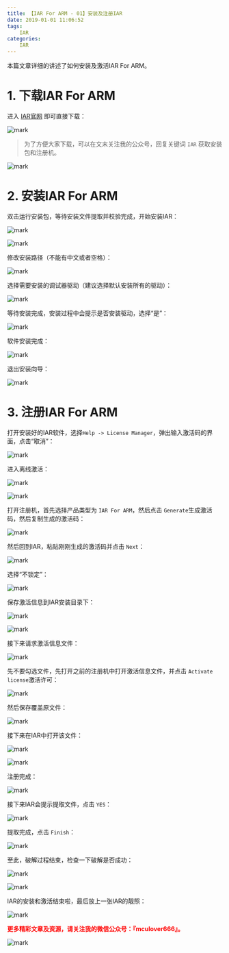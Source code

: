 ```yaml
---
title: 【IAR For ARM - 01】安装及注册IAR
date: 2019-01-01 11:06:52
tags:
    IAR
categories:
    IAR
---
```


本篇文章详细的讲述了如何安装及激活IAR For ARM。

<!--more-->

# 1. 下载IAR For ARM

进入 [IAR官网](https://www.iar.com/iar-embedded-workbench/#!?architecture=Arm) 即可直接下载：

![mark](http://mculover666.cn/image/20190822/qqtyI7xQg6wy.png?imageslim)

>为了方便大家下载，可以在文末关注我的公众号，回复关键词 `IAR` 获取安装包和注册机。

![mark](http://mculover666.cn/image/20190823/cMS8qUQuTywq.png?imageslim)

# 2. 安装IAR For ARM

双击运行安装包，等待安装文件提取并校验完成，开始安装IAR：

![mark](http://mculover666.cn/image/20190823/fALKl5NiCKxe.png?imageslim)

![mark](http://mculover666.cn/image/20190823/CBUXSKy3XjOy.png?imageslim)

修改安装路径（不能有中文或者空格）：

![mark](http://mculover666.cn/image/20190823/yVYIgd64TCDJ.png?imageslim)

选择需要安装的调试器驱动（建议选择默认安装所有的驱动）：

![mark](http://mculover666.cn/image/20190823/MDiW89YTlloU.png?imageslim)

等待安装完成，安装过程中会提示是否安装驱动，选择“是”：

![mark](http://mculover666.cn/image/20190823/Jt9eVVzWpKuq.png?imageslim)

软件安装完成：

![mark](http://mculover666.cn/image/20190823/9loctfPJNalv.png?imageslim)

退出安装向导：

![mark](http://mculover666.cn/image/20190823/L6zJyQRpDgU2.png?imageslim)

# 3. 注册IAR For ARM

打开安装好的IAR软件，选择`Help -> License Manager`，弹出输入激活码的界面，点击“取消”：

![mark](http://mculover666.cn/image/20190823/eWwpl5sCfVrr.png?imageslim)

进入离线激活：

![mark](http://mculover666.cn/image/20190823/hO1uGvOUbku3.png?imageslim)

![mark](http://mculover666.cn/image/20190823/JV9P4QvFtisc.png?imageslim)

打开注册机，首先选择产品类型为 `IAR For ARM`，然后点击 `Generate`生成激活码，然后复制生成的激活码：

![mark](http://mculover666.cn/image/20190823/ntW5HGPkHf5M.png?imageslim)

然后回到IAR，粘贴刚刚生成的激活码并点击 `Next`：

![mark](http://mculover666.cn/image/20190823/sC8UuKNW5umm.png?imageslim)

选择“不锁定”：

![mark](http://mculover666.cn/image/20190823/6MRvWWNHvR9f.png?imageslim)

保存激活信息到IAR安装目录下：

![mark](http://mculover666.cn/image/20190823/eATRvckDo21v.png?imageslim)

![mark](http://mculover666.cn/image/20190823/2w2HmDDbef1B.png?imageslim)

接下来请求激活信息文件：

![mark](http://mculover666.cn/image/20190823/n9VNI9Q0AIzM.png?imageslim)

先不要勾选文件，先打开之前的注册机中打开激活信息文件，并点击 `Activate license`激活许可：

![mark](http://mculover666.cn/image/20190823/J11RTBNXuG3L.png?imageslim)

然后保存覆盖原文件：

![mark](http://mculover666.cn/image/20190823/S6pUapgqXhN9.png?imageslim)

接下来在IAR中打开该文件：

![mark](http://mculover666.cn/image/20190823/q6kTX3Wx27B5.png?imageslim)

![mark](http://mculover666.cn/image/20190823/qNb0tChP5aka.png?imageslim)

注册完成：

![mark](http://mculover666.cn/image/20190823/MG9GDUVeWf2Q.png?imageslim)

接下来IAR会提示提取文件，点击 `YES`：

![mark](http://mculover666.cn/image/20190823/VTJhcKOv9gpS.png?imageslim)

提取完成，点击 `Finish`：

![mark](http://mculover666.cn/image/20190823/IGAVGiXKhg30.png?imageslim)

至此，破解过程结束，检查一下破解是否成功：

![mark](http://mculover666.cn/image/20190823/l73VJMa2F2zx.png?imageslim)

![mark](http://mculover666.cn/image/20190823/aoDBtQDXbF4D.png?imageslim)

IAR的安装和激活结束啦，最后放上一张IAR的靓照：

![mark](http://mculover666.cn/image/20190823/VkRr9j2LpnXx.png?imageslim)

**<font color="#FF0000">更多精彩文章及资源，请关注我的微信公众号：『mculover666』。</font>**

![mark](http://mculover666.cn/image/20190814/NQqt1eRxrl1K.png?imageslim)